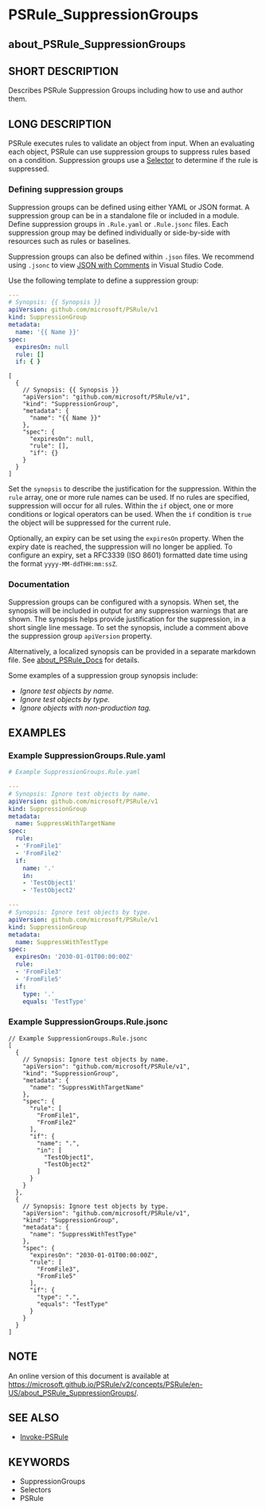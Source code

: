 # PSRule_SuppressionGroups

## about_PSRule_SuppressionGroups

## SHORT DESCRIPTION

Describes PSRule Suppression Groups including how to use and author them.

## LONG DESCRIPTION

PSRule executes rules to validate an object from input.
When an evaluating each object, PSRule can use suppression groups to suppress rules based on a condition.
Suppression groups use a [Selector](about_PSRule_Selectors.md) to determine if the rule is suppressed.

### Defining suppression groups

Suppression groups can be defined using either YAML or JSON format.
A suppression group can be in a standalone file or included in a module.
Define suppression groups in `.Rule.yaml` or `.Rule.jsonc` files.
Each suppression group may be defined individually or side-by-side with resources such as rules or baselines.

Suppression groups can also be defined within `.json` files.
We recommend using `.jsonc` to view [JSON with Comments](https://code.visualstudio.com/docs/languages/json#_json-with-comments) in Visual Studio Code.

Use the following template to define a suppression group:

```yaml
---
# Synopsis: {{ Synopsis }}
apiVersion: github.com/microsoft/PSRule/v1
kind: SuppressionGroup
metadata:
  name: '{{ Name }}'
spec:
  expiresOn: null
  rule: []
  if: { }
```

```jsonc
[
  {
    // Synopsis: {{ Synopsis }}
    "apiVersion": "github.com/microsoft/PSRule/v1",
    "kind": "SuppressionGroup",
    "metadata": {
      "name": "{{ Name }}"
    },
    "spec": {
      "expiresOn": null,
      "rule": [],
      "if": {}
    }
  }
]
```

Set the `synopsis` to describe the justification for the suppression.
Within the `rule` array, one or more rule names can be used.
If no rules are specified, suppression will occur for all rules.
Within the `if` object, one or more conditions or logical operators can be used.
When the `if` condition is `true` the object will be suppressed for the current rule.

Optionally, an expiry can be set using the `expiresOn` property.
When the expiry date is reached, the suppression will no longer be applied.
To configure an expiry, set a RFC3339 (ISO 8601) formatted date time using the format `yyyy-MM-ddTHH:mm:ssZ`.

### Documentation

Suppression groups can be configured with a synopsis.
When set, the synopsis will be included in output for any suppression warnings that are shown.
The synopsis helps provide justification for the suppression, in a short single line message.
To set the synopsis, include a comment above the suppression group `apiVersion` property.

Alternatively, a localized synopsis can be provided in a separate markdown file.
See [about_PSRule_Docs](about_PSRule_Docs.md) for details.

Some examples of a suppression group synopsis include:

- _Ignore test objects by name._
- _Ignore test objects by type._
- _Ignore objects with non-production tag._

## EXAMPLES

### Example SuppressionGroups.Rule.yaml

```yaml
# Example SuppressionGroups.Rule.yaml

---
# Synopsis: Ignore test objects by name.
apiVersion: github.com/microsoft/PSRule/v1
kind: SuppressionGroup
metadata:
  name: SuppressWithTargetName
spec:
  rule:
  - 'FromFile1'
  - 'FromFile2'
  if:
    name: '.'
    in:
    - 'TestObject1'
    - 'TestObject2'

---
# Synopsis: Ignore test objects by type.
apiVersion: github.com/microsoft/PSRule/v1
kind: SuppressionGroup
metadata:
  name: SuppressWithTestType
spec:
  expiresOn: '2030-01-01T00:00:00Z'
  rule:
  - 'FromFile3'
  - 'FromFile5'
  if:
    type: '.'
    equals: 'TestType'
```

### Example SuppressionGroups.Rule.jsonc

```jsonc
// Example SuppressionGroups.Rule.jsonc
[
  {
    // Synopsis: Ignore test objects by name.
    "apiVersion": "github.com/microsoft/PSRule/v1",
    "kind": "SuppressionGroup",
    "metadata": {
      "name": "SuppressWithTargetName"
    },
    "spec": {
      "rule": [
        "FromFile1",
        "FromFile2"
      ],
      "if": {
        "name": ".",
        "in": [
          "TestObject1",
          "TestObject2"
        ]
      }
    }
  },
  {
    // Synopsis: Ignore test objects by type.
    "apiVersion": "github.com/microsoft/PSRule/v1",
    "kind": "SuppressionGroup",
    "metadata": {
      "name": "SuppressWithTestType"
    },
    "spec": {
      "expiresOn": "2030-01-01T00:00:00Z",
      "rule": [
        "FromFile3",
        "FromFile5"
      ],
      "if": {
        "type": ".",
        "equals": "TestType"
      }
    }
  }
]
```

## NOTE

An online version of this document is available at <https://microsoft.github.io/PSRule/v2/concepts/PSRule/en-US/about_PSRule_SuppressionGroups/>.

## SEE ALSO

- [Invoke-PSRule](https://microsoft.github.io/PSRule/commands/PSRule/en-US/Invoke-PSRule.html)

## KEYWORDS

- SuppressionGroups
- Selectors
- PSRule
